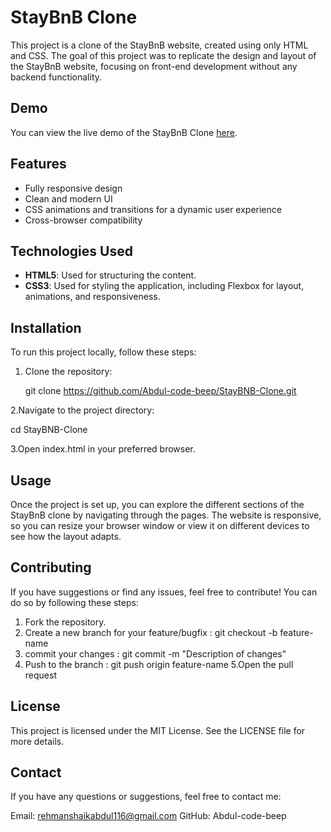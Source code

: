 # StayBnB Clone

This project is a clone of the StayBnB website, created using only HTML and CSS. 
The goal of this project was to replicate the design and layout of the StayBnB website, 
focusing on front-end development without any backend functionality.

## Demo

You can view the live demo of the StayBnB Clone [here](https://github.com/Abdul-code-beep/StayBNB-Clone).

## Features

- Fully responsive design
- Clean and modern UI
- CSS animations and transitions for a dynamic user experience
- Cross-browser compatibility

## Technologies Used

- **HTML5**: Used for structuring the content.
- **CSS3**: Used for styling the application, including Flexbox for layout, animations, and responsiveness.

## Installation

To run this project locally, follow these steps:

1. Clone the repository:

   git clone https://github.com/Abdul-code-beep/StayBNB-Clone.git

2.Navigate to the project directory:

   cd StayBNB-Clone
   
3.Open index.html in your preferred browser.

   ## Usage
   
Once the project is set up, you can explore the different sections of the StayBnB clone by navigating through the pages. 
The website is responsive, so you can resize your browser window or view it on different devices to see how the layout adapts.

## Contributing
If you have suggestions or find any issues, feel free to contribute! You can do so by following these steps:

1. Fork the repository.
2. Create a new branch for your feature/bugfix : git checkout -b feature-name
3. commit your changes : git commit -m "Description of changes"
4. Push to the branch : git push origin feature-name
5.Open the pull request


## License
This project is licensed under the MIT License. See the LICENSE file for more details.

## Contact
If you have any questions or suggestions, feel free to contact me:

Email: rehmanshaikabdul116@gmail.com
GitHub: Abdul-code-beep

